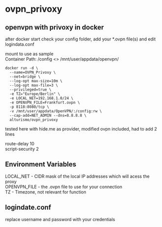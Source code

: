 # ovpn_privoxy

## openvpn with privoxy in docker

after docker start check your config folder, add your *.ovpn file(s) and edit logindata.conf

mount to use as sample \
Container Path: /config <> /mnt/user/appdata/openvpn/

```
docker run -d \
  --name=OVPN_Privoxy \
  --net=bridge \
  --log-opt max-size=10m \
  --log-opt max-file=3 \
  --privileged=true \
  -e TZ="Europe/Berlin" \
  -e LOCAL_NET=192.168.1.0/24 \
  -e OPENVPN_FILE=Frankfurt.ovpn \
  -p 8118:8080/tcp \
  -v /mnt/user/appdata/OpenVPN/:/config:rw \
  --cap-add=NET_ADMIN --dns=8.8.8.8 \
  alturismo/ovpn_privoxy
```

tested here with hide.me as provider, modified ovpn included, had to add 2 lines

route-delay 10 \
script-security 2

## Environment Variables

LOCAL_NET - CIDR mask of the local IP addresses which will acess the proxy \
OPENVPN_FILE - the .ovpn file to use for your connection \
TZ - Timezone, not relevant for function

## logindate.conf

replace username and password with your credentials

